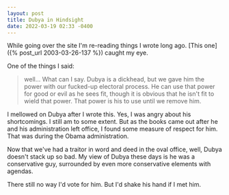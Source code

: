 ```yaml
---
layout: post
title: Dubya in Hindsight
date: 2022-03-19 02:33 -0400
---
```

While going over the site I'm re-reading things I wrote long ago.
[This one]({% post_url 2003-03-26-137 %}) caught my eye.

One of the things I said:

> well... What can I say. Dubya is a dickhead, but we
> gave him the power with our fucked-up electoral process. He can use
> that power for good or evil as he sees fit, though it is obvious that
> he isn't fit to wield that power. That power is his to use until we
> remove him.

I mellowed on Dubya after I wrote this.  Yes, I was angry about his
shortcomings.  I still am to some extent.  But as the books came out
after he and his administration left office, I found some measure of
respect for him.  That was during the Obama administration.

Now that we've had a traitor in word and deed
in the oval office, well, Dubya doesn't stack up so bad.  My view of
Dubya these days is he was a conservative guy, surrounded by even more
conservative elements with agendas.

There still no way I'd vote for him.  But I'd shake his hand if I
met him.

